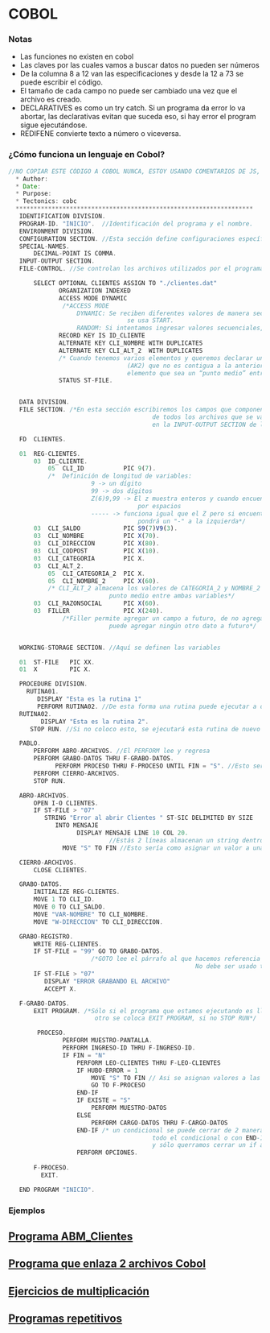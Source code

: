 # COBOL

### Notas

- Las funciones no existen en cobol
- Las claves por las cuales vamos a buscar datos no pueden ser números
- De la columna 8 a 12 van las especificaciones y desde la 12 a 73 se puede escribir el código.
- El tamaño de cada campo no puede ser cambiado una vez que el archivo es creado.
- DECLARATIVES es como un try catch. Si un programa da error lo va abortar, las declarativas evitan que suceda eso, si hay error el program sigue ejecutándose.
- REDIFENE convierte texto a número o viceversa.

### ¿Cómo funciona un lenguaje en Cobol?



```jsx
//NO COPIAR ESTE CÓDIGO A COBOL NUNCA, ESTOY USANDO COMENTARIOS DE JS, CONVULSIONARÍA EL POBRE COBOL
  * Author:
  * Date:
  * Purpose:
  * Tectonics: cobc
  ******************************************************************
   IDENTIFICATION DIVISION.
   PROGRAM-ID. "INICIO".  //Identificación del programa y el nombre.
   ENVIRONMENT DIVISION.
   CONFIGURATION SECTION. //Esta sección define configuraciones específicas.
   SPECIAL-NAMES.
       DECIMAL-POINT IS COMMA.
   INPUT-OUTPUT SECTION.
   FILE-CONTROL. //Se controlan los archivos utilizados por el programa.

       SELECT OPTIONAL CLIENTES ASSIGN TO "./clientes.dat"
              ORGANIZATION INDEXED
              ACCESS MODE DYNAMIC
               /*ACCESS MODE
	               DYNAMIC: Se reciben diferentes valores de manera secuencial, 
								 se usa START.
	               RANDOM: Si intentamos ingresar valores secuenciales, habrá error.*/
              RECORD KEY IS ID_CLIENTE
              ALTERNATE KEY CLI_NOMBRE WITH DUPLICATES
              ALTERNATE KEY CLI_ALT_2  WITH DUPLICATES
              /* Cuando tenemos varios elementos y queremos declarar una ALTERNATE KEY 
								 (AK2) que no es contigua a la anterior (AK1), hay que crear otro 
								 elemento que sea un “punto medio” entre la AK1 y la AK2.*/
              STATUS ST-FILE.


   DATA DIVISION.
   FILE SECTION. /*En esta sección escribiremos los campos que componen los registros 
										de todos los archivos que se vayan a utilizar (los antes declarados 
										en la INPUT-OUTPUT SECTION de la ENVIRONMENT DIVISION).*/

   FD  CLIENTES.

   01  REG-CLIENTES.
       03  ID_CLIENTE.
           05  CLI_ID           PIC 9(7).
           /*  Definición de longitud de variables:
			           9 -> un dígito
			           99 -> dos dígitos
			           Z(6)9,99 -> El z muestra enteros y cuando encuentra 0s los reemplaza 
									por espacios
			           ----- -> funciona igual que el Z pero si encuentran un negativo le 
									pondrá un "-" a la izquierda*/
       03  CLI_SALDO            PIC S9(7)V9(3).
       03  CLI_NOMBRE           PIC X(70).
       03  CLI_DIRECCION        PIC X(80).
       03  CLI_CODPOST          PIC X(10).
       03  CLI_CATEGORIA        PIC X.
       03  CLI_ALT_2.
           05  CLI_CATEGORIA_2  PIC X.
           05  CLI_NOMBRE_2     PIC X(60).
           /* CLI_ALT_2 almacena los valores de CATEGORIA_2 y NOMBRE_2 funcionando como 
							punto medio entre ambas variables*/
       03  CLI_RAZONSOCIAL      PIC X(60).
       03  FILLER               PIC X(240).
		       /*Filler permite agregar un campo a futuro, de no agregar FILLER no se 
							puede agregar ningún otro dato a futuro*/


   WORKING-STORAGE SECTION. //Aquí se definen las variables

   01  ST-FILE   PIC XX.
   01  X         PIC X.

   PROCEDURE DIVISION.
	 RUTINA01.
		DISPLAY "Esta es la rutina 1"
		PERFORM RUTINA02. //De esta forma una rutina puede ejecutar a otra
   RUTINA02.
		 DISPLAY "Esta es la rutina 2".
	  STOP RUN. //Si no coloco esto, se ejecutará esta rutina de nuevo

   PABLO.
       PERFORM ABRO-ARCHIVOS. //El PERFORM lee y regresa
       PERFORM GRABO-DATOS THRU F-GRABO-DATOS.
			 PERFORM PROCESO THRU F-PROCESO UNTIL FIN = "S". //Esto sería igual a un DoWhile
       PERFORM CIERRO-ARCHIVOS.
       STOP RUN.

   ABRO-ARCHIVOS.
       OPEN I-O CLIENTES.
       IF ST-FILE > "07"
          STRING "Error al abrir Clientes " ST-SIC DELIMITED BY SIZE
             INTO MENSAJE
			       DISPLAY MENSAJE LINE 10 COL 20. 
							//Estás 2 líneas almacenan un string dentro de una variable
               MOVE "S" TO FIN //Esto sería como asignar un valor a una variable.

   CIERRO-ARCHIVOS.
       CLOSE CLIENTES.

   GRABO-DATOS.
       INITIALIZE REG-CLIENTES.
       MOVE 1 TO CLI_ID.
       MOVE 0 TO CLI_SALDO.
       MOVE "VAR-NOMBRE" TO CLI_NOMBRE.
       MOVE "W-DIRECCION" TO CLI_DIRECCION.

   GRABO-REGISTRO.
       WRITE REG-CLIENTES.
       IF ST-FILE = "99" GO TO GRABO-DATOS.
                       /*GOTO lee el párrafo al que hacemos referencia y no regresa. 
													No debe ser usado todo el tiempo, sólo en casos expecionales*/
       IF ST-FILE > "07"
          DISPLAY "ERROR GRABANDO EL ARCHIVO"
          ACCEPT X.

   F-GRABO-DATOS.
       EXIT PROGRAM. /*Sólo si el programa que estamos ejecutando es llamadao desde 
						otro se coloca EXIT PROGRAM, si no STOP RUN*/

		PROCESO.
	           PERFORM MUESTRO-PANTALLA.
	           PERFORM INGRESO-ID THRU F-INGRESO-ID.
	           IF FIN = "N"
	               PERFORM LEO-CLIENTES THRU F-LEO-CLIENTES
	               IF HUBO-ERROR = 1
	                   MOVE "S" TO FIN // Asi se asignan valores a las variables
	                   GO TO F-PROCESO
	               END-IF
	               IF EXISTE = "S"
	                   PERFORM MUESTRO-DATOS
	               ELSE
	                   PERFORM CARGO-DATOS THRU F-CARGO-DATOS
	               END-IF /* un condicional se puede cerrar de 2 maneras con "." se cierra 
										todo el condicional o con END-IF encaso tengamos IF ELSE anidados 
										y sólo querramos cerrar un if anidado y no el prinicipal*/
	               PERFORM OPCIONES.
	
       F-PROCESO.
         EXIT.

   END PROGRAM "INICIO".
```

### Ejemplos

## [Programa ABM_Clientes](https://github.com/idmr023/cursos/blob/main/curso-cobol/ABM_Clientes.cbl)

## [Programa que enlaza 2 archivos Cobol](https://github.com/idmr023/cursos/blob/main/curso-cobol/fuente05.cbl)

## [Ejercicios de multiplicación](https://github.com/idmr023/cursos/blob/main/curso-cobol/prgorama.cbl)

## [Programas repetitivos](https://github.com/idmr023/cursos/blob/main/curso-cobol/repetitivo.cbl)